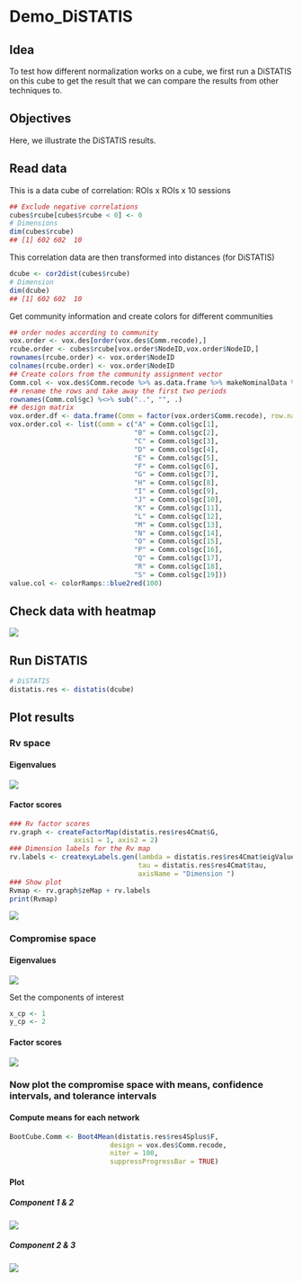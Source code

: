 Demo\_DiSTATIS
================

## Idea

To test how different normalization works on a cube, we first run a
DiSTATIS on this cube to get the result that we can compare the results
from other techniques to.

## Objectives

Here, we illustrate the DiSTATIS results.

## Read data

This is a data cube of correlation: ROIs x ROIs x 10 sessions

``` r
## Exclude negative correlations
cubes$rcube[cubes$rcube < 0] <- 0
# Dimensions
dim(cubes$rcube)
## [1] 602 602  10
```

This correlation data are then transformed into distances (for DiSTATIS)

``` r
dcube <- cor2dist(cubes$rcube)
# Dimension
dim(dcube)
## [1] 602 602  10
```

Get community information and create colors for different communities

``` r
## order nodes according to community
vox.order <- vox.des[order(vox.des$Comm.recode),]
rcube.order <- cubes$rcube[vox.order$NodeID,vox.order$NodeID,]
rownames(rcube.order) <- vox.order$NodeID
colnames(rcube.order) <- vox.order$NodeID
## Create colors from the community assignment vector
Comm.col <- vox.des$Comm.recode %>% as.data.frame %>% makeNominalData %>% createColorVectorsByDesign(hsv = FALSE, offset = 25)
## rename the rows and take away the first two periods
rownames(Comm.col$gc) %<>% sub("..", "", .)
## design matrix
vox.order.df <- data.frame(Comm = factor(vox.order$Comm.recode), row.names = rownames(rcube.order[,,1]))
vox.order.col <- list(Comm = c("A" = Comm.col$gc[1],
                               "B" = Comm.col$gc[2],
                               "C" = Comm.col$gc[3],
                               "D" = Comm.col$gc[4],
                               "E" = Comm.col$gc[5],
                               "F" = Comm.col$gc[6],
                               "G" = Comm.col$gc[7],
                               "H" = Comm.col$gc[8],
                               "I" = Comm.col$gc[9],
                               "J" = Comm.col$gc[10],
                               "K" = Comm.col$gc[11],
                               "L" = Comm.col$gc[12],
                               "M" = Comm.col$gc[13],
                               "N" = Comm.col$gc[14],
                               "O" = Comm.col$gc[15],
                               "P" = Comm.col$gc[16],
                               "Q" = Comm.col$gc[17],
                               "R" = Comm.col$gc[18],
                               "S" = Comm.col$gc[19]))
value.col <- colorRamps::blue2red(100)
```

## Check data with heatmap

![](Demo_DiSTATIS_files/figure-gfm/show_heatmap-1.png)<!-- -->

## Run DiSTATIS

``` r
# DiSTATIS
distatis.res <- distatis(dcube)
```

## Plot results

### Rv space

#### Eigenvalues

![](Demo_DiSTATIS_files/figure-gfm/Rv.scree-1.png)<!-- -->

#### Factor scores

``` r
### Rv factor scores
rv.graph <- createFactorMap(distatis.res$res4Cmat$G,
                axis1 = 1, axis2 = 2)
### Dimension labels for the Rv map
rv.labels <- createxyLabels.gen(lambda = distatis.res$res4Cmat$eigValues,
                                tau = distatis.res$res4Cmat$tau,
                                axisName = "Dimension ")
### Show plot
Rvmap <- rv.graph$zeMap + rv.labels
print(Rvmap)
```

![](Demo_DiSTATIS_files/figure-gfm/Rv.f-1.png)<!-- -->

### Compromise space

#### Eigenvalues

![](Demo_DiSTATIS_files/figure-gfm/scree-1.png)<!-- -->

Set the components of interest

``` r
x_cp <- 1
y_cp <- 2
```

#### Factor scores

![](Demo_DiSTATIS_files/figure-gfm/plot_fig_f-1.png)<!-- -->

### Now plot the compromise space with means, confidence intervals, and tolerance intervals

#### Compute means for each network

``` r
BootCube.Comm <- Boot4Mean(distatis.res$res4Splus$F,
                         design = vox.des$Comm.recode,
                         niter = 100,
                         suppressProgressBar = TRUE)
```

#### Plot

##### Component 1 & 2

![](Demo_DiSTATIS_files/figure-gfm/plot_fig12_mean-1.png)<!-- -->

##### Component 2 & 3

![](Demo_DiSTATIS_files/figure-gfm/plot_fig23_mean-1.png)<!-- -->
